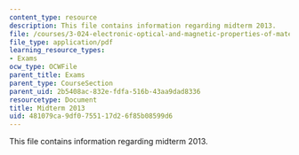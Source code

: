 ```yaml
---
content_type: resource
description: This file contains information regarding midterm 2013.
file: /courses/3-024-electronic-optical-and-magnetic-properties-of-materials-spring-2013/481079ca9df0755117d26f85b08599d6_MIT3_024S13_midterm2013.pdf
file_type: application/pdf
learning_resource_types:
- Exams
ocw_type: OCWFile
parent_title: Exams
parent_type: CourseSection
parent_uid: 2b5408ac-832e-fdfa-516b-43aa9dad8336
resourcetype: Document
title: Midterm 2013
uid: 481079ca-9df0-7551-17d2-6f85b08599d6
---
```

This file contains information regarding midterm 2013.

